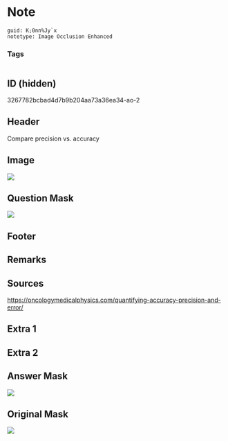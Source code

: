 # Note
```
guid: K;0nn%Jy`x
notetype: Image Occlusion Enhanced
```

### Tags
```
```

## ID (hidden)
3267782bcbad4d7b9b204aa73a36ea34-ao-2

## Header
Compare precision vs. accuracy

## Image
<img src="tmpwjq8zawd.png" />

## Question Mask
<img src="3267782bcbad4d7b9b204aa73a36ea34-ao-2-Q.svg" />

## Footer


## Remarks


## Sources
https://oncologymedicalphysics.com/quantifying-accuracy-precision-and-error/

## Extra 1


## Extra 2


## Answer Mask
<img src="3267782bcbad4d7b9b204aa73a36ea34-ao-2-A.svg" />

## Original Mask
<img src="3267782bcbad4d7b9b204aa73a36ea34-ao-O.svg" />
